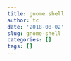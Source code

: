 ```yaml
---
title: gnome shell
author: tc
date: '2018-08-02'
slug: gnome-shell
categories: []
tags: []
---
```


